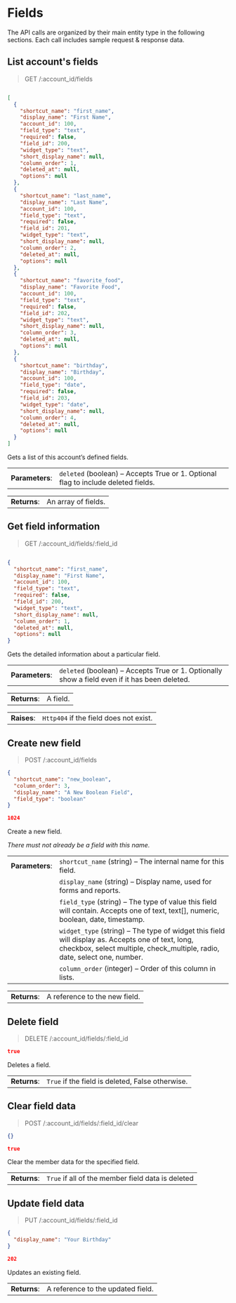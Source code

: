 # Fields

The API calls are organized by their main entity type in the following sections. Each call includes sample request & response data.

## List account's fields

> GET /:account_id/fields

```json

[
  {
    "shortcut_name": "first_name",
    "display_name": "First Name",
    "account_id": 100,
    "field_type": "text",
    "required": false,
    "field_id": 200,
    "widget_type": "text",
    "short_display_name": null,
    "column_order": 1,
    "deleted_at": null,
    "options": null
  },
  {
    "shortcut_name": "last_name",
    "display_name": "Last Name",
    "account_id": 100,
    "field_type": "text",
    "required": false,
    "field_id": 201,
    "widget_type": "text",
    "short_display_name": null,
    "column_order": 2,
    "deleted_at": null,
    "options": null
  },
  {
    "shortcut_name": "favorite_food",
    "display_name": "Favorite Food",
    "account_id": 100,
    "field_type": "text",
    "required": false,
    "field_id": 202,
    "widget_type": "text",
    "short_display_name": null,
    "column_order": 3,
    "deleted_at": null,
    "options": null
  },
  {
    "shortcut_name": "birthday",
    "display_name": "Birthday",
    "account_id": 100,
    "field_type": "date",
    "required": false,
    "field_id": 203,
    "widget_type": "date",
    "short_display_name": null,
    "column_order": 4,
    "deleted_at": null,
    "options": null
  }
]
```
Gets a list of this account’s defined fields.

|   |   |
|---|---|
| **Parameters**: | `deleted` (boolean) – Accepts True or 1. Optional flag to include deleted fields.

|   |   |
|---|---|
| **Returns**: | An array of fields.

## Get field information

> GET /:account_id/fields/:field_id

```json

{
  "shortcut_name": "first_name", 
  "display_name": "First Name", 
  "account_id": 100, 
  "field_type": "text", 
  "required": false, 
  "field_id": 200, 
  "widget_type": "text", 
  "short_display_name": null, 
  "column_order": 1, 
  "deleted_at": null, 
  "options": null
}
```

Gets the detailed information about a particular field.

|   |   |
|---|---|
| **Parameters**: | `deleted` (boolean) – Accepts True or 1. Optionally show a field even if it has been deleted.

|   |   |
|---|---|
| **Returns**: | A field.

|   |   |
|---|---|
| **Raises**: |  `Http404` if the field does not exist.

## Create new field

> POST /:account_id/fields

```json
{
  "shortcut_name": "new_boolean", 
  "column_order": 3, 
  "display_name": "A New Boolean Field", 
  "field_type": "boolean"
}

1024
```

Create a new field.

_There must not already be a field with this name._

|   |   |
|---|---|
| **Parameters**: | `shortcut_name` (string) – The internal name for this field.
|   | `display_name` (string) – Display name, used for forms and reports.
|   | `field_type` (string) – The type of value this field will contain. Accepts one of text, text[], numeric, boolean, date, timestamp.
|   | `widget_type` (string) – The type of widget this field will display as. Accepts one of text, long, checkbox, select multiple, check_multiple, radio, date, select one, number.
|   | `column_order` (integer) – Order of this column in lists.

|   |   |
|---|---|
| **Returns**: | A reference to the new field.

## Delete field

> DELETE /:account_id/fields/:field_id

```json
true
```

Deletes a field.

|   |   |
|---|---|
| **Returns**: | `True` if the field is deleted, False otherwise.

## Clear field data

> POST /:account_id/fields/:field_id/clear

```json
{}

true
```

Clear the member data for the specified field.

|   |   |
|---|---|
| **Returns**: | `True` if all of the member field data is deleted

## Update field data

> PUT /:account_id/fields/:field_id

```json
{
  "display_name": "Your Birthday"
}

202
```

Updates an existing field.

|   |   |
|---|---|
| **Returns**: | A reference to the updated field.